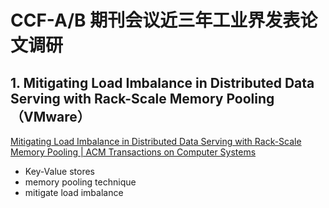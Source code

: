# CCF-A/B 期刊会议近三年工业界发表论文调研
## 1. Mitigating Load Imbalance in Distributed Data Serving with Rack-Scale Memory Pooling（VMware）
[Mitigating Load Imbalance in Distributed Data Serving with Rack-Scale Memory Pooling | ACM Transactions on Computer Systems](https://dl.acm.org/doi/10.1145/3309986)
- Key-Value stores
- memory pooling technique
- mitigate load imbalance
